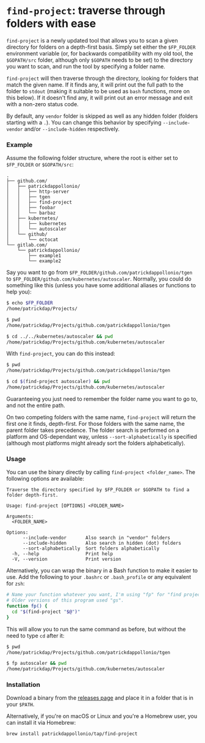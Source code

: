 # `find-project`: traverse through folders with ease

`find-project` is a newly updated tool that allows you to scan a given directory for folders on a depth-first basis. Simply set either the `$FP_FOLDER` environment variable (or, for backwards compatibility with my old tool, the `$GOPATH/src` folder, although only `$GOPATH` needs to be set) to the directory you want to scan, and run the tool by specifying a folder name.

`find-project` will then traverse through the directory, looking for folders that match the given name. If it finds any, it will print out the full path to the folder to `stdout` (making it suitable to be used as `bash` functions, more on this below). If it doesn't find any, it will print out an error message and exit with a non-zero status code.

By default, any `vendor` folder is skipped as well as any hidden folder (folders starting with a `.`). You can change this behavior by specifying `--include-vendor` and/or `--include-hidden` respectively.

### Example

Assume the following folder structure, where the root is either set to `$FP_FOLDER` or `$GOPATH/src`:

```plaintext
.
├── github.com/
│   ├── patrickdappollonio/
│   │   ├── http-server
│   │   ├── tgen
│   │   ├── find-project
│   │   ├── foobar
│   │   └── barbaz
│   ├── kubernetes/
│   │   ├── kubernetes
│   │   └── autoscaler
│   └── github/
│       └── octocat
└── gitlab.com/
    └── patrickdappollonio/
        ├── example1
        └── example2
```

Say you want to go from `$FP_FOLDER/github.com/patrickdappollonio/tgen` to `$FP_FOLDER/github.com/kubernetes/autoscaler`. Normally, you could do something like this (unless you have some additional aliases or functions to help you):

```bash
$ echo $FP_FOLDER
/home/patrickdap/Projects/

$ pwd
/home/patrickdap/Projects/github.com/patrickdappollonio/tgen

$ cd ../../kubernetes/autoscaler && pwd
/home/patrickdap/Projects/github.com/kubernetes/autoscaler
```

With `find-project`, you can do this instead:

```bash
$ pwd
/home/patrickdap/Projects/github.com/patrickdappollonio/tgen

$ cd $(find-project autoscaler) && pwd
/home/patrickdap/Projects/github.com/kubernetes/autoscaler
```

Guaranteeing you just need to remember the folder name you want to go to, and not the entire path.

On two competing folders with the same name, `find-project` will return the first one it finds, depth-first. For those folders with the same name, the parent folder takes precedence. The folder search is performed on a platform and OS-dependant way, unless `--sort-alphabetically` is specified (although most platforms might already sort the folders alphabetically).

### Usage

You can use the binary directly by calling `find-project <folder_name>`. The following options are available:

```plaintext
Traverse the directory specified by $FP_FOLDER or $GOPATH to find a folder depth-first.

Usage: find-project [OPTIONS] <FOLDER_NAME>

Arguments:
  <FOLDER_NAME>

Options:
      --include-vendor       Also search in "vendor" folders
      --include-hidden       Also search in hidden (dot) folders
      --sort-alphabetically  Sort folders alphabetically
  -h, --help                 Print help
  -V, --version              Print version
```

Alternatively, you can wrap the binary in a Bash function to make it easier to use. Add the following to your `.bashrc` or `.bash_profile` or any equivalent for `zsh`:

```bash
# Name your function whatever you want, I'm using "fp" for "find project".
# Older versions of this program used "gs".
function fp() {
  cd "$(find-project "$@")"
}
```

This will allow you to run the same command as before, but without the need to type `cd` after it:

```bash
$ pwd
/home/patrickdap/Projects/github.com/patrickdappollonio/tgen

$ fp autoscaler && pwd
/home/patrickdap/Projects/github.com/kubernetes/autoscaler
```

### Installation

Download a binary from the [releases page](https://github.com/patrickdappollonio/find-project/releases) and place it in a folder that is in your `$PATH`.

Alternatively, if you're on macOS or Linux and you're a Homebrew user, you can install it via Homebrew:

```bash
brew install patrickdappollonio/tap/find-project
```
